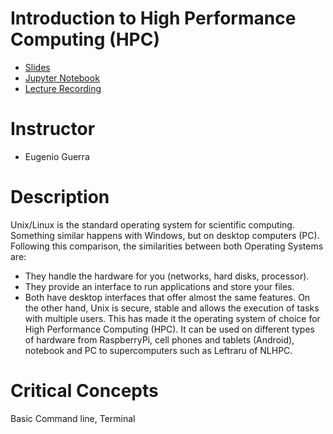 Introduction to High Performance Computing (HPC) 
======
* [Slides](https://github.com/cursobioinfo/BioinformaticsCourse/blob/main/Lectures/Section2)
* [Jupyter Notebook](https://github.com/cursobioinfo/BioinformaticsCourse/blob/main/Lectures/Section2)
* [Lecture Recording](https://github.com/cursobioinfo/BioinformaticsCourse/blob/main/Lectures/Section2)

# Instructor
* Eugenio Guerra

# Description
Unix/Linux is the standard operating system for scientific computing. Something similar happens with Windows, but on desktop computers (PC).
Following this comparison, the similarities between both Operating Systems are:
- They handle the hardware for you (networks, hard disks, processor).
- They provide an interface to run applications and store your files.
- Both have desktop interfaces that offer almost the same features.
On the other hand, Unix is secure, stable and allows the execution of tasks with multiple users. This has made it the operating system of choice for High Performance Computing (HPC). It can be used on different types of hardware from RaspberryPi, cell phones and tablets (Android), notebook and PC to supercomputers such as Leftraru of NLHPC.

# Critical Concepts
Basic Command line, Terminal
